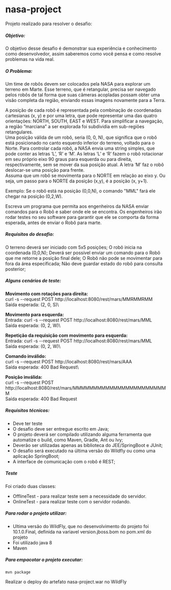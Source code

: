 # nasa-project

Projeto realizado para resolver o desafio:

##### Objetivo:
O objetivo desse desafio é demonstrar sua experiência e conhecimento como desenvolvedor, assim saberemos como você pensa e como resolve problemas na vida real.

##### O Problema:
Um time de robôs devem ser colocados pela NASA para explorar um terreno em Marte.
Esse terreno, que é retangular, precisa ser navegado pelos robôs de tal forma que suas câmeras acopladas possam obter uma visão completa da região, enviando essas imagens novamente para a Terra.

A posição de cada robô é representada pela combinação de coordenadas cartesianas (x, y) e por uma letra, que pode representar uma das quatro orientações: NORTH, SOUTH, EAST e WEST. Para simplificar a navegação, a região “marciana” a ser explorada foi subdividia em sub-regiões retangulares.\
Uma posição válida de um robô, seria (0, 0, N), que significa que o robô está posicionado no canto esquerdo inferior do terreno, voltado para o Norte.
Para controlar cada robô, a NASA envia uma string simples, que pode conter as letras ‘L’, ‘R’ e ‘M’. As letras ‘L’ e ‘R’ fazem o robô rotacionar em seu próprio eixo 90 graus para esquerda ou para direita, respectivamente, sem se mover da sua posição atual. A letra ‘M’ faz o robô deslocar-se uma posição para frente.\
Assuma que um robô se movimenta para o NORTE em relação ao eixo y. Ou seja, um passo para o NORTE da posição (x,y), é a posição (x, y+1).

Exemplo: Se o robô está na posição (0,0,N), o comando "MML" fará ele chegar na posição (0,2,W).

Escreva um programa que permita aos engenheiros da NASA enviar comandos para o Robô e saber onde ele se encontra. Os engenheiros irão rodar testes no seu software para garantir que ele se comporta da forma esperada, antes de enviar o Robô para marte.

##### Requisitos do desafio:

O terreno deverá ser iniciado com 5x5 posições;
O robô inicia na coordenada (0,0,N);
Deverá ser possível enviar um comando para o Robô que me retorne a posição final dele;
O Robô não pode se movimentar para fora da área especificada;
Não deve guardar estado do robô para consulta posterior;

##### Alguns cenários de teste:
**Movimento com rotações para direita:**\
curl -s --request POST http://localhost:8080/rest/mars/MMRMMRMM\
Saída esperada: (2, 0, S)\

**Movimento para esquerda:**\
Entrada: curl -s --request POST http://localhost:8080/rest/mars/MML\
Saída esperada: (0, 2, W)\

**Repetição da requisição com movimento para esquerda:**\
Entrada: curl -s --request POST http://localhost:8080/rest/mars/MML\
Saída esperada: (0, 2, W)\

**Comando inválido:**\
curl -s --request POST http://localhost:8080/rest/mars/AAA\
Saída esperada: 400 Bad Request\

**Posição inválida:**\
curl -s --request POST http://localhost:8080/rest/mars/MMMMMMMMMMMMMMMMMMMMMMMM\
Saída esperada: 400 Bad Request

##### Requisitos técnicos:
* Deve ter teste
* O desafio deve ser entregue escrito em Java;
* O projeto deverá ser compilado utilizando alguma ferramenta que automatize o build, como Maven, Gradle, Ant ou Ivy;
* Deverão ser utilizadas apenas as biblioteca do JEE/SpringBoot e JUnit;
* O desafio será executado na última versão do Wildfly ou como uma aplicação SpringBoot;
* A interface de comunicação com o robô é REST;

##### Teste

Foi criado duas classes:
 * OfflineTest - para realizar teste sem a necessidade do servidor.
 * OnlineTest - para realizar teste com o servidor rodando.

##### Para rodar o projeto utilizar:

 * Ultima versão do WildFly, que no desenvolvimento do projeto foi 10.1.0.Final, definida na variavel version.jboss.bom no pom.xml do projeto
 * Foi utilizado java 8
 * Maven

##### Para empacotar o projeto executar:

```code
mvn package
```

Realizar o deploy do artefato nasa-project.war no WildFly